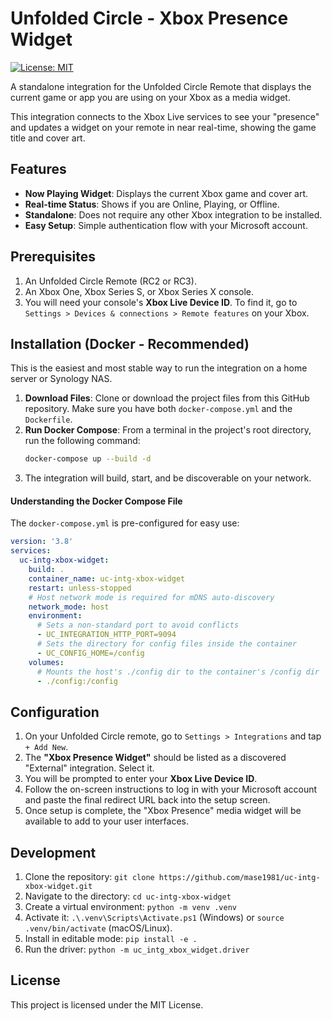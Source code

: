 # Unfolded Circle - Xbox Presence Widget

[![License: MIT](https://img.shields.io/badge/License-MIT-yellow.svg)](https://opensource.org/licenses/MIT)

A standalone integration for the Unfolded Circle Remote that displays the current game or app you are using on your Xbox as a media widget.

This integration connects to the Xbox Live services to see your "presence" and updates a widget on your remote in near real-time, showing the game title and cover art.

## Features

* **Now Playing Widget**: Displays the current Xbox game and cover art.
* **Real-time Status**: Shows if you are Online, Playing, or Offline.
* **Standalone**: Does not require any other Xbox integration to be installed.
* **Easy Setup**: Simple authentication flow with your Microsoft account.

## Prerequisites

1.  An Unfolded Circle Remote (RC2 or RC3).
2.  An Xbox One, Xbox Series S, or Xbox Series X console.
3.  You will need your console's **Xbox Live Device ID**. To find it, go to `Settings > Devices & connections > Remote features` on your Xbox.

## Installation (Docker - Recommended)

This is the easiest and most stable way to run the integration on a home server or Synology NAS.

1.  **Download Files**: Clone or download the project files from this GitHub repository. Make sure you have both `docker-compose.yml` and the `Dockerfile`.
2.  **Run Docker Compose**: From a terminal in the project's root directory, run the following command:
    ```bash
    docker-compose up --build -d
    ```
3.  The integration will build, start, and be discoverable on your network.

#### Understanding the Docker Compose File
The `docker-compose.yml` is pre-configured for easy use:
```yaml
version: '3.8'
services:
  uc-intg-xbox-widget:
    build: .
    container_name: uc-intg-xbox-widget
    restart: unless-stopped
    # Host network mode is required for mDNS auto-discovery
    network_mode: host
    environment:
      # Sets a non-standard port to avoid conflicts
      - UC_INTEGRATION_HTTP_PORT=9094
      # Sets the directory for config files inside the container
      - UC_CONFIG_HOME=/config
    volumes:
      # Mounts the host's ./config dir to the container's /config dir
      - ./config:/config
```

## Configuration

1.  On your Unfolded Circle remote, go to `Settings > Integrations` and tap `+ Add New`.
2.  The **"Xbox Presence Widget"** should be listed as a discovered "External" integration. Select it.
3.  You will be prompted to enter your **Xbox Live Device ID**.
4.  Follow the on-screen instructions to log in with your Microsoft account and paste the final redirect URL back into the setup screen.
5.  Once setup is complete, the "Xbox Presence" media widget will be available to add to your user interfaces.

## Development

1.  Clone the repository: `git clone https://github.com/mase1981/uc-intg-xbox-widget.git`
2.  Navigate to the directory: `cd uc-intg-xbox-widget`
3.  Create a virtual environment: `python -m venv .venv`
4.  Activate it: `.\.venv\Scripts\Activate.ps1` (Windows) or `source .venv/bin/activate` (macOS/Linux).
5.  Install in editable mode: `pip install -e .`
6.  Run the driver: `python -m uc_intg_xbox_widget.driver`

## License

This project is licensed under the MIT License.